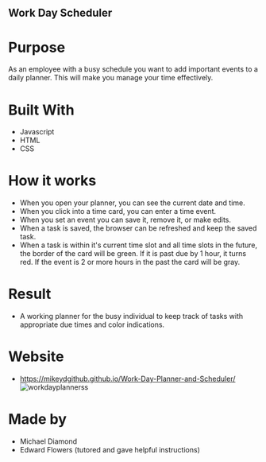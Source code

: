 ## Work Day Scheduler

# Purpose
As an employee with a busy schedule you want to add important events to a daily planner.
This will make you manage your time effectively.

# Built With
* Javascript
* HTML
* CSS

# How it works
* When you open your planner, you can see the current date and time.
* When you click into a time card, you can enter a time event.
* When you set an event you can save it, remove it, or make edits.
* When a task is saved, the browser can be refreshed and keep the saved task.
* When a task is within it's current time slot and all time slots in the future, the border of the card     will be green. If it is past due by 1 hour, it turns red. If the event is 2 or more hours in the past the card will be gray.

# Result
* A working planner for the busy individual to keep track of tasks with appropriate due times and color indications.

# Website
* https://mikeydgithub.github.io/Work-Day-Planner-and-Scheduler/
![workdayplannerss](https://user-images.githubusercontent.com/94988620/151891750-de90aa17-ea2d-42e1-b48d-ef319b9ccf55.JPG)

# Made by
* Michael Diamond
* Edward Flowers (tutored and gave helpful instructions)
